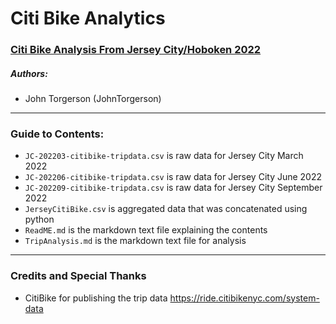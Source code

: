 # Citi Bike Analytics

### <a href="https://public.tableau.com/app/profile/jtorgerson/viz/CitiBikeAnalytics_16668291207300/MostActiveJerseyCitiBikeStations">Citi Bike Analysis From Jersey City/Hoboken 2022</a>

##### Authors:
* John Torgerson (JohnTorgerson)
---

### Guide to Contents:

* `JC-202203-citibike-tripdata.csv` is raw data for Jersey City March 2022
* `JC-202206-citibike-tripdata.csv` is raw data for Jersey City June 2022
* `JC-202209-citibike-tripdata.csv` is raw data for Jersey City September 2022
* `JerseyCitiBike.csv` is aggregated data that was concatenated using python
* `ReadME.md` is the markdown text file explaining the contents
* `TripAnalysis.md` is the markdown text file for analysis
---

### Credits and Special Thanks

* CitiBike for publishing the trip data https://ride.citibikenyc.com/system-data
